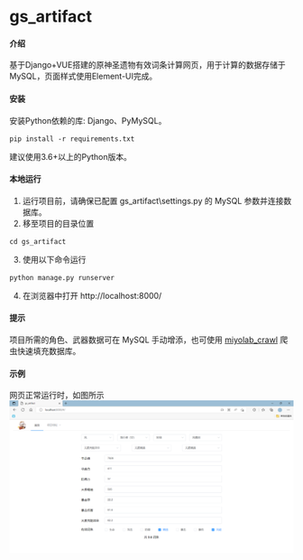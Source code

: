 # gs_artifact

#### 介绍
基于Django+VUE搭建的原神圣遗物有效词条计算网页，用于计算的数据存储于MySQL，页面样式使用Element-UI完成。

#### 安装

安装Python依赖的库: Django、PyMySQL。

```
pip install -r requirements.txt
```
建议使用3.6+以上的Python版本。

#### 本地运行

1.  运行项目前，请确保已配置 gs_artifact\settings.py 的 MySQL 参数并连接数据库。
2.  移至项目的目录位置
```
cd gs_artifact
```
3.  使用以下命令运行
```
python manage.py runserver
```
4. 在浏览器中打开 http://localhost:8000/

#### 提示
项目所需的角色、武器数据可在 MySQL 手动增添，也可使用 [miyolab_crawl](https://github.com/haneball/miyolab_crawl) 爬虫快速填充数据库。

#### 示例
网页正常运行时，如图所示
![输入图片说明](sample.png)